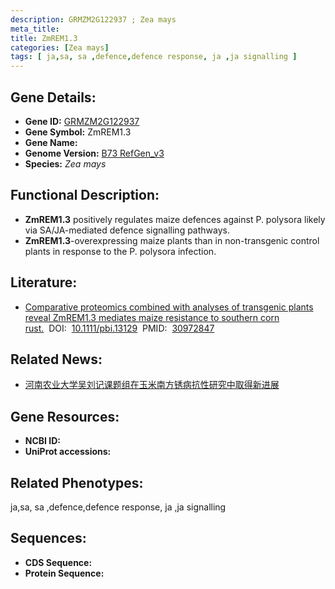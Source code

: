 ```yaml
---
description: GRMZM2G122937 ; Zea mays
meta_title:
title: ZmREM1.3
categories: [Zea mays]
tags: [ ja,sa, sa ,defence,defence response, ja ,ja signalling ]
---
```


## Gene Details:
- **Gene ID:**	[GRMZM2G122937]()
- **Gene Symbol:** ZmREM1.3
- **Gene Name:** 
- **Genome Version:** [B73 RefGen_v3]()
- **Species:** *Zea mays*

## Functional Description:
   - **ZmREM1.3** positively regulates maize defences against P. polysora likely via SA/JA-mediated defence signalling pathways.
   - **ZmREM1.3**-overexpressing maize plants than in non-transgenic control plants in response to the P. polysora infection.

## Literature:
   - [Comparative proteomics combined with analyses of transgenic plants reveal ZmREM1.3 mediates maize resistance to southern corn rust.]( https://onlinelibrary.wiley.com/doi/10.1111/pbi.13129)&nbsp;&nbsp;DOI:&nbsp;&nbsp;[10.1111/pbi.13129](https://onlinelibrary.wiley.com/doi/10.1111/pbi.13129)&nbsp;&nbsp;PMID:&nbsp;&nbsp;[30972847](https://pubmed.ncbi.nlm.nih.gov/30972847/)

## Related News:
   - [​河南农业大学吴刘记课题组在玉米南方锈病抗性研究中取得新进展](https://mp.weixin.qq.com/s?__biz=Mzg3MDEwNDEyMg==&mid=2247484151&idx=1&sn=a5ca8b9d4a99df569e6b4b9f2ad200dd&chksm=ce93afa2f9e426b4b8d824f3e7431b8ac3e4bf441698238d8a2a46b51b9cc66c809b781200c5&scene=27#wechat_redirect)

## Gene Resources:
- **NCBI ID:** [](https://www.ncbi.nlm.nih.gov/gene/?term=)
- **UniProt accessions:** [](https://www.uniprot.org/uniprotkb//entry)

## Related Phenotypes:
ja,sa, sa ,defence,defence response, ja ,ja signalling

## Sequences:
- **CDS Sequence:**
- **Protein Sequence:**

